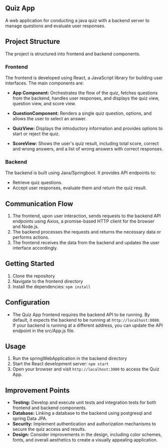 
## Quiz App

A web application for conducting a java quiz with a backend server to manage questions and evaluate user responses.

## Project Structure

The project is structured into frontend and backend components.

### Frontend

The frontend is developed using React, a JavaScript library for building user interfaces. The main components are:

- **App Component:** Orchestrates the flow of the quiz, fetches questions from the backend, handles user responses, and displays the quiz view, question view, and score view.

- **QuestionComponent:** Renders a single quiz question, options, and allows the user to select an answer.

- **QuizView:** Displays the introductory information and provides options to start or reject the quiz.

- **ScoreView:** Shows the user's quiz result, including total score, correct and wrong answers, and a list of wrong answers with correct responses.

### Backend

The backend is built using Java/Springboot. It provides API endpoints to:

- Retrieve quiz questions.
- Accept user responses, evaluate them and return the quiz result.

## Communication Flow

1. The frontend, upon user interaction, sends requests to the backend API endpoints using Axios, a promise-based HTTP client for the browser and Node.js.
2. The backend processes the requests and returns the necessary data or performs actions.
3. The frontend receives the data from the backend and updates the user interface accordingly.

## Getting Started

1. Clone the repository
2. Navigate to the frontend directory
3. Install the dependencies: `npm install`


## Configuration

- The Quiz App frontend requires the backend API to be running. By default, it expects the backend to be running at `http://localhost:8080`.
  If your backend is running at a different address, you can update the API endpoint in the src/App.js file.



## Usage

1. Run the springWebApplication in the backend directory
2. Start the React development server: `npm start`
3. Open your browser and visit `http://localhost:3000` to access the Quiz App.

## Improvement Points

- **Testing:** Develop and execute unit tests and integration tests for both frontend and backend components.
- **Database:** Linking a database to the backend using postgresql and spring Data JPA.
- **Security:** Implement authentication and authorization mechanisms to secure the quiz access and results.
- **Design:** Consider improvements in the design, including color schemes, fonts, and overall aesthetics to create a visually appealing application.
